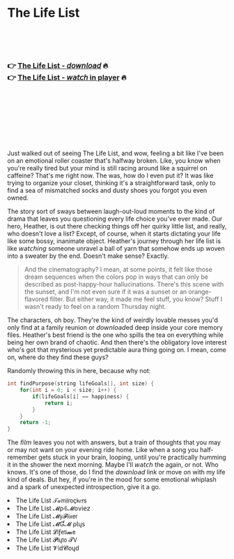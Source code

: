 <h1>The Life List</h1>

<br><br><br>

<h3>👉 <a href="https://Shanes-diofultigu1980.github.io/djtgoznsnm/">The Life List - 𝘥𝘰𝘸𝘯𝘭𝘰𝘢𝘥</a> 🔥<br>
👉 <a href="https://Shanes-diofultigu1980.github.io/djtgoznsnm/">The Life List - 𝘸𝘢𝘵𝘤𝘩 in player</a> 🔥
</h3>



<br><br><br><br><br><br><br>


Just walked out of seeing The Life List, and wow, feeling a bit like I've been on an emotional roller coaster that's halfway broken. Like, you know when you're really tired but your mind is still racing around like a squirrel on caffeine? That's me right now. The   was, how do I even put it? It was like trying to organize your closet, thinking it's a straightforward task, only to find a sea of mismatched socks and dusty shoes you forgot you even owned.

The story sort of sways between laugh-out-loud moments to the kind of drama that leaves you questioning every life choice you've ever made. Our hero, Heather, is out there checking things off her quirky little list, and really, who doesn't love a list? Except, of course, when it starts dictating your life like some bossy, inanimate object. Heather's journey through her life list is like 𝘸𝘢𝘵𝘤𝘩𝘪𝘯𝘨 someone unravel a ball of yarn that somehow ends up woven into a sweater by the end. Doesn't make sense? Exactly.

> And the cinematography? I mean, at some points, it felt like those dream sequences when the colors pop in ways that can only be described as post-happy-hour hallucinations. There's this scene with the sunset, and I'm not even sure if it was a sunset or an orange-flavored filter. But either way, it made me feel stuff, you know? Stuff I wasn't ready to feel on a random Thursday night.

The characters, oh boy. They're the kind of weirdly lovable messes you'd only find at a family reunion or 𝘥𝘰𝘸𝘯𝘭𝘰𝘢𝘥ed deep inside your core memory files. Heather's best friend is the one who spills the tea on everything while being her own brand of chaotic. And then there's the obligatory love interest who's got that mysterious yet predictable aura thing going on. I mean, come on, where do they find these guys?

Randomly throwing this in here, because why not:
```cpp
int findPurpose(string lifeGoals[], int size) {
    for(int i = 0; i < size; i++) {
        if(lifeGoals[i] == happiness) {
            return i;
        }
    }
    return -1;
}
```

The 𝘧𝘪𝘭𝘮 leaves you not with answers, but a train of thoughts that you may or may not want on your evening ride home. Like when a song you half-remember gets stuck in your brain, looping, until you're practically humming it in the shower the next morning. Maybe I'll 𝘸𝘢𝘵𝘤𝘩 the   again, or not. Who knows. It's one of those, do I find the 𝘥𝘰𝘸𝘯𝘭𝘰𝘢𝘥 link or move on with my life kind of deals. But hey, if you're in the mood for some emotional whiplash and a spark of unexpected introspection, give it a go.

<li>The Life List 𝒯𝒶𝗆𝗂𝗅𝗋𝗈ç𝗄𝑒𝗋𝗌</li>
<li>The Life List 𝓜ρ𝟜𝓜𝗈ν𝗂𝖾𝗓</li>
<li>The Life List 𝓜𝗒𝓕𝗅𝗂𝗑𝖾𝗋</li>
<li>The Life List 𝓜Ɠ𝓜 ρ𝗅ų𝗌</li>
<li>The Life List 𝓛𝗂ƒ𝖾𝗍𝗂𝓶𝖾</li>
<li>The Life List 𝓟𝗅ų𝗍𝗈 𝓣𝖵</li>
<li>The Life List 𝓥𝗂ԁ𝓒𝗅𝗈ųԁ</li>
